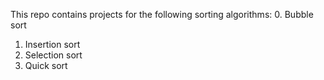 This repo contains projects for the following sorting algorithms:
0. Bubble sort
1. Insertion sort
2. Selection sort
3. Quick sort
